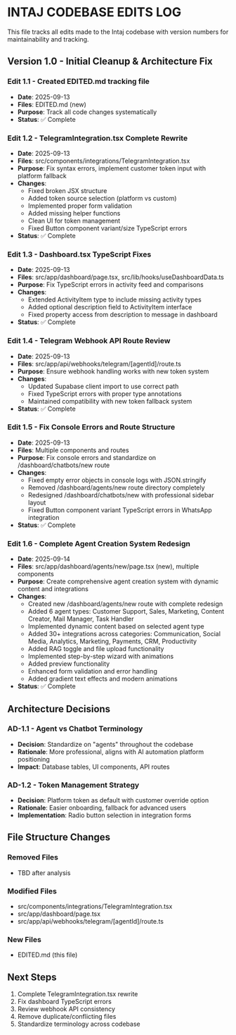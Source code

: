 # INTAJ CODEBASE EDITS LOG

This file tracks all edits made to the Intaj codebase with version numbers for maintainability and tracking.

## Version 1.0 - Initial Cleanup & Architecture Fix

### Edit 1.1 - Created EDITED.md tracking file
- **Date**: 2025-09-13
- **Files**: EDITED.md (new)
- **Purpose**: Track all code changes systematically
- **Status**: ✅ Complete

### Edit 1.2 - TelegramIntegration.tsx Complete Rewrite
- **Date**: 2025-09-13
- **Files**: src/components/integrations/TelegramIntegration.tsx
- **Purpose**: Fix syntax errors, implement customer token input with platform fallback
- **Changes**:
  - Fixed broken JSX structure
  - Added token source selection (platform vs custom)
  - Implemented proper form validation
  - Added missing helper functions
  - Clean UI for token management
  - Fixed Button component variant/size TypeScript errors
- **Status**: ✅ Complete

### Edit 1.3 - Dashboard.tsx TypeScript Fixes
- **Date**: 2025-09-13
- **Files**: src/app/dashboard/page.tsx, src/lib/hooks/useDashboardData.ts
- **Purpose**: Fix TypeScript errors in activity feed and comparisons
- **Changes**:
  - Extended ActivityItem type to include missing activity types
  - Added optional description field to ActivityItem interface
  - Fixed property access from description to message in dashboard
- **Status**: ✅ Complete

### Edit 1.4 - Telegram Webhook API Route Review
- **Date**: 2025-09-13
- **Files**: src/app/api/webhooks/telegram/[agentId]/route.ts
- **Purpose**: Ensure webhook handling works with new token system
- **Changes**:
  - Updated Supabase client import to use correct path
  - Fixed TypeScript errors with proper type annotations
  - Maintained compatibility with new token fallback system
- **Status**: ✅ Complete

### Edit 1.5 - Fix Console Errors and Route Structure
- **Date**: 2025-09-13
- **Files**: Multiple components and routes
- **Purpose**: Fix console errors and standardize on /dashboard/chatbots/new route
- **Changes**:
  - Fixed empty error objects in console logs with JSON.stringify
  - Removed /dashboard/agents/new route directory completely
  - Redesigned /dashboard/chatbots/new with professional sidebar layout
  - Fixed Button component variant TypeScript errors in WhatsApp integration
- **Status**: ✅ Complete

### Edit 1.6 - Complete Agent Creation System Redesign
- **Date**: 2025-09-14
- **Files**: src/app/dashboard/agents/new/page.tsx (new), multiple components
- **Purpose**: Create comprehensive agent creation system with dynamic content and integrations
- **Changes**:
  - Created new /dashboard/agents/new route with complete redesign
  - Added 6 agent types: Customer Support, Sales, Marketing, Content Creator, Mail Manager, Task Handler
  - Implemented dynamic content based on selected agent type
  - Added 30+ integrations across categories: Communication, Social Media, Analytics, Marketing, Payments, CRM, Productivity
  - Added RAG toggle and file upload functionality
  - Implemented step-by-step wizard with animations
  - Added preview functionality
  - Enhanced form validation and error handling
  - Added gradient text effects and modern animations
- **Status**: ✅ Complete

## Architecture Decisions

### AD-1.1 - Agent vs Chatbot Terminology
- **Decision**: Standardize on "agents" throughout the codebase
- **Rationale**: More professional, aligns with AI automation platform positioning
- **Impact**: Database tables, UI components, API routes

### AD-1.2 - Token Management Strategy
- **Decision**: Platform token as default with customer override option
- **Rationale**: Easier onboarding, fallback for advanced users
- **Implementation**: Radio button selection in integration forms

## File Structure Changes

### Removed Files
- TBD after analysis

### Modified Files
- src/components/integrations/TelegramIntegration.tsx
- src/app/dashboard/page.tsx
- src/app/api/webhooks/telegram/[agentId]/route.ts

### New Files
- EDITED.md (this file)

## Next Steps
1. Complete TelegramIntegration.tsx rewrite
2. Fix dashboard TypeScript errors
3. Review webhook API consistency
4. Remove duplicate/conflicting files
5. Standardize terminology across codebase
